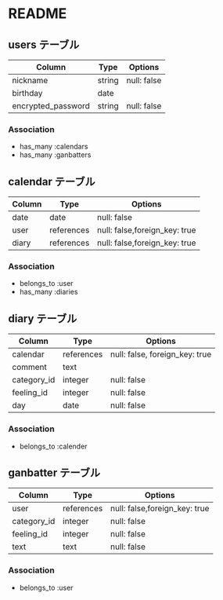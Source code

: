 # README

## users テーブル

| Column              | Type    | Options                        |
| ------------------- | ------- | ------------------------------ |
| nickname            | string  | null: false                    |
| birthday            | date    |                                |
| encrypted_password  | string  | null: false                    |

### Association
- has_many :calendars
- has_many :ganbatters


## calendar テーブル

| Column              | Type       | Options                        |
| ------------------- | ---------- | ------------------------------ |
| date                | date       | null: false                    |
| user                | references | null: false,foreign_key: true  |
| diary               | references | null: false,foreign_key: true  |

### Association
- belongs_to :user
- has_many :diaries


## diary テーブル

| Column       | Type       | Options                        |
| ------------ | ---------- | ------------------------------ |
| calendar     | references | null: false, foreign_key: true |
| comment      | text       |                                |
| category_id  | integer    | null: false                    |
| feeling_id   | integer    | null: false                    |
| day          | date       | null: false                    |

### Association
- belongs_to  :calender


## ganbatter テーブル

| Column        | Type       | Options                       |
| ------------- | ---------- | ----------------------------- |
| user          | references | null: false,foreign_key: true |
| category_id   | integer    | null: false                   |
| feeling_id    | integer    | null: false                   |
| text          | text       | null: false                   |

### Association
- belongs_to :user
